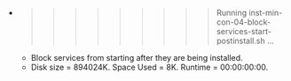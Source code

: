 * >>>>>>>>> Running inst-min-con-04-block-services-start-postinstall.sh ...
  * Block services from starting after they are being installed.
  * Disk size = 894024K. Space Used = 8K. Runtime = 00:00:00:00.
